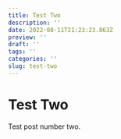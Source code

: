```yaml
---
title: Test Two
description: ''
date: 2022-08-11T21:23:23.863Z
preview: ''
draft: ''
tags: ''
categories: ''
slug: test-two
---
```


# Test Two

Test post number two.
